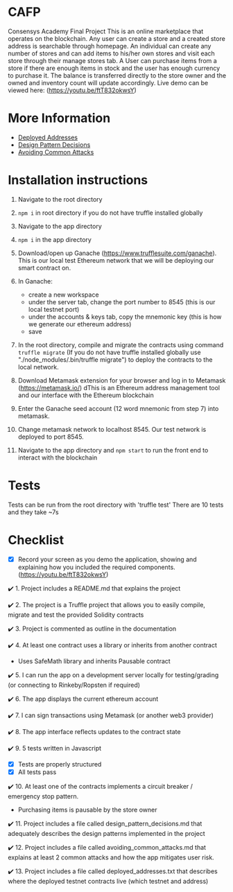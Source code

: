 # CAFP

Consensys Academy Final Project
This is an online marketplace that operates on the blockchain. Any user can create a store and a created store address is searchable through homepage. An individual can create any number of stores and can add items to his/her own stores and visit each store through their manage stores tab. A User can purchase items from a store if there are enough items in stock and the user has enough currency to purchase it. The balance is transferred directly to the store owner and the owned and inventory count will update accordingly. Live demo can be viewed here: (https://youtu.be/ftT832okwsY)

# More Information

- [Deployed Addresses](https://github.com/MistuhMok/CAFP/blob/master/deployed_addresses.txt 'Deployed and Verified Contract Addresses on Rinkeby')
- [Design Pattern Decisions](https://github.com/MistuhMok/CAFP/blob/master/design_pattern_decisions.md 'Design Pattern Decisions')
- [Avoiding Common Attacks](https://github.com/MistuhMok/CAFP/blob/master/avoiding_common_attacks.md 'Avoiding Common Attacks')

# Installation instructions

1. Navigate to the root directory

2. `npm i` in root directory if you do not have truffle installed globally

3. Navigate to the app directory

4. `npm i` in the app directory

5. Download/open up Ganache (https://www.trufflesuite.com/ganache). This is our local test Ethereum network that we will be deploying our smart contract on.

6. In Ganache:

   - create a new workspace
   - under the server tab, change the port number to 8545 (this is our local testnet port)
   - under the accounts & keys tab, copy the mnemonic key (this is how we generate our ethereum address)
   - save

7. In the root directory, compile and migrate the contracts using command `truffle migrate` (If you do not have truffle installed globally use "./node_modules/.bin/truffle migrate") to deploy the contracts to the local network.

8. Download Metamask extension for your browser and log in to Metamask (https://metamask.io/) dThis is an Ethereum address management tool and our interface with the Ethereum blockchain

9. Enter the Ganache seed account (12 word mnemonic from step 7) into metamask.

10. Change metamask network to localhost 8545. Our test network is deployed to port 8545.

11. Navigate to the app directory and `npm start` to run the front end to interact with the blockchain

# Tests

Tests can be run from the root directory with 'truffle test'
There are 10 tests and they take ~7s

# Checklist

- [x] Record your screen as you demo the application, showing and explaining how you included the required components. (https://youtu.be/ftT832okwsY)

✔️ 1. Project includes a README.md that explains the project

✔️ 2. The project is a Truffle project that allows you to easily compile, migrate and test the provided Solidity contracts

✔️ 3. Project is commented as outline in the documentation

✔️ 4. At least one contract uses a library or inherits from another contract

- Uses SafeMath library and inherits Pausable contract

✔️ 5. I can run the app on a development server locally for testing/grading (or connecting to Rinkeby/Ropsten if required)

✔️ 6. The app displays the current ethereum account

✔️ 7. I can sign transactions using Metamask (or another web3 provider)

✔️ 8. The app interface reflects updates to the contract state

✔️ 9. 5 tests written in Javascript

- [x] Tests are properly structured
- [x] All tests pass

✔️ 10. At least one of the contracts implements a circuit breaker / emergency stop pattern.

- Purchasing items is pausable by the store owner

✔️ 11. Project includes a file called design_pattern_decisions.md that adequately describes the design patterns implemented in the project

✔️ 12. Project includes a file called avoiding_common_attacks.md that explains at least 2 common attacks and how the app mitigates user risk.

✔️ 13. Project includes a file called deployed_addresses.txt that describes where the deployed testnet contracts live (which testnet and address)
